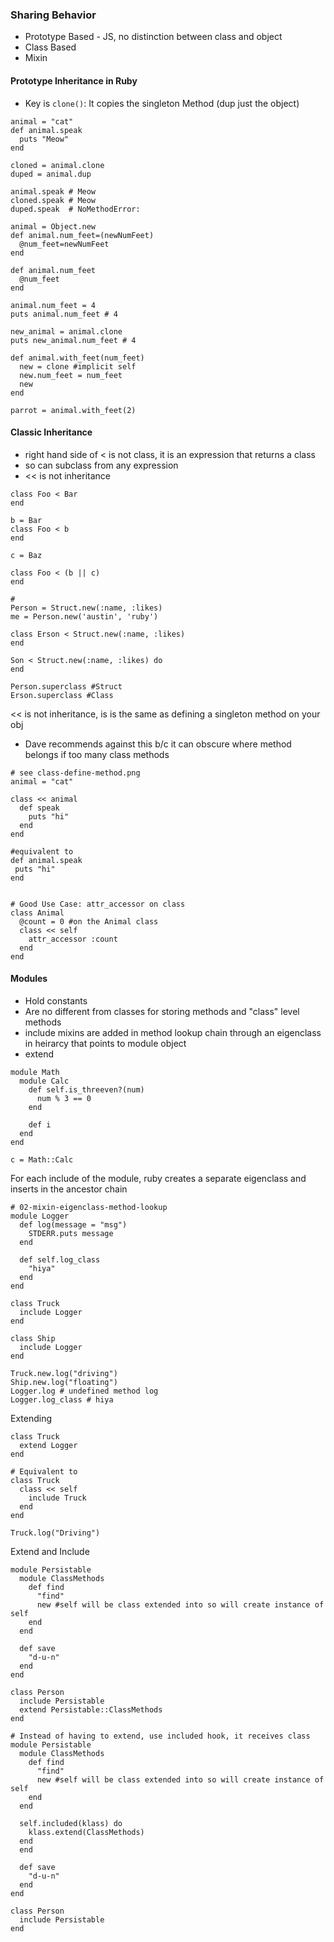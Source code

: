 ### Sharing Behavior

 - Prototype Based - JS, no distinction between class and object
 - Class Based
 - Mixin
 
#### Prototype Inheritance in Ruby

 - Key is `clone()`: It copies the singleton Method (dup just the object)
 
```
animal = "cat"
def animal.speak  
  puts "Meow"
end

cloned = animal.clone
duped = animal.dup

animal.speak # Meow
cloned.speak # Meow
duped.speak  # NoMethodError: 
```  

```
animal = Object.new
def animal.num_feet=(newNumFeet)
  @num_feet=newNumFeet
end

def animal.num_feet
  @num_feet
end

animal.num_feet = 4
puts animal.num_feet # 4

new_animal = animal.clone
puts new_animal.num_feet # 4

def animal.with_feet(num_feet)
  new = clone #implicit self
  new.num_feet = num_feet
  new
end

parrot = animal.with_feet(2)
```

#### Classic Inheritance

 - right hand side of < is not class, it is an expression that returns a class
 - so can subclass from any expression
 - << is not inheritance
 
```
class Foo < Bar
end

b = Bar
class Foo < b
end

c = Baz

class Foo < (b || c)
end

#
Person = Struct.new(:name, :likes)
me = Person.new('austin', 'ruby')

class Erson < Struct.new(:name, :likes)
end

Son < Struct.new(:name, :likes) do 
end

Person.superclass #Struct
Erson.superclass #Class
```

<< is not inheritance, is is the same as defining a singleton method on your obj
 - Dave recommends against this b/c it can obscure where method belongs if too many class methods 
```
# see class-define-method.png
animal = "cat"

class << animal
  def speak
    puts "hi"
  end  
end

#equivalent to
def animal.speak
 puts "hi"
end


# Good Use Case: attr_accessor on class
class Animal
  @count = 0 #on the Animal class
  class << self
    attr_accessor :count
  end
end
```

#### Modules

 - Hold constants
 - Are no different from classes for storing methods and "class" level methods
 - include mixins are added in method lookup chain through an eigenclass in heirarcy that points to module object
 - extend
 
```
module Math
  module Calc
    def self.is_threeven?(num)
      num % 3 == 0
    end
    
    def i
  end
end

c = Math::Calc
```

For each include of the module, ruby creates a separate eigenclass and inserts in the ancestor chain

```
# 02-mixin-eigenclass-method-lookup
module Logger
  def log(message = "msg")
    STDERR.puts message
  end
  
  def self.log_class
    "hiya"
  end
end

class Truck
  include Logger
end

class Ship
  include Logger
end    

Truck.new.log("driving")
Ship.new.log("floating")
Logger.log # undefined method log
Logger.log_class # hiya
```

Extending
```
class Truck
  extend Logger
end

# Equivalent to
class Truck
  class << self
    include Truck 
  end
end

Truck.log("Driving")
```

Extend and Include
```
module Persistable
  module ClassMethods
    def find
      "find"
      new #self will be class extended into so will create instance of self
    end
  end
  
  def save
    "d-u-n"
  end
end

class Person
  include Persistable
  extend Persistable::ClassMethods
end

# Instead of having to extend, use included hook, it receives class
module Persistable
  module ClassMethods
    def find
      "find"
      new #self will be class extended into so will create instance of self
    end
  end
  
  self.included(klass) do
    klass.extend(ClassMethods)
  end
  end
  
  def save
    "d-u-n"
  end
end

class Person
  include Persistable
end
```
